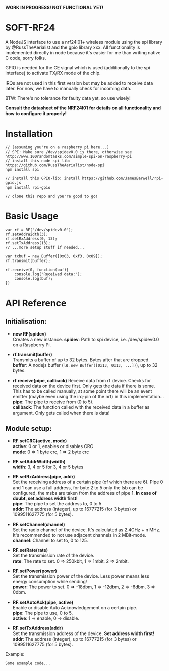 **WORK IN PROGRESS! NOT FUNCTIONAL YET!**

SOFT-RF24
=========

A NodeJS interface to use a nrf24l01+ wireless module using the spi library by @RussTheAerialist and the gpio library xxx. All functionality is implemented directly in node because it's easier for me than writing native C code, sorry folks. 

GPIO is needed for the CE signal which is used (additionally to the spi interface) to activate TX/RX mode of the chip.

IRQs are not used in this first version but may be added to receive data later. For now, we have to manually check for incoming data.

BTW: There's no tolerance for faulty data yet, so use wisely!

**Consult the datasheet of the NRF24l01 for details on all functionality and how to configure it properly!**

Installation
============

```
// (assuming you're on a raspberry pi here...)
// SPI: Make sure /dev/spidev0.0 is there, otherwise see http://www.100randomtasks.com/simple-spi-on-raspberry-pi
// install this node spi lib: https://github.com/RussTheAerialist/node-spi
npm install spi

// install this GPIO-lib: install https://github.com/JamesBarwell/rpi-gpio.js
npm install rpi-gpio

// clone this repo and you're good to go!
```

Basic Usage
===========

```
var rf = RF("/dev/spidev0.0");
rf.setAddrWidth(3);
rf.setRxAddress(0, 13);
rf.setTxAddress(13);
// ...more setup stuff if needed...

var txbuf = new Buffer([0x03, 0xf3, 0x89]);
rf.transmit(buffer);

rf.receive(0, function(buf){
	console.log("Received data:");
	console.log(buf);
})
```

API Reference
=============

Initialisation:
---------------

* **new RF(spidev)**  
Creates a new instance. 
**spidev**: Path to spi device, i.e. /dev/spidev0.0 on a Raspberry Pi.

* **rf.transmit(buffer)**  
Transmits a buffer of up to 32 bytes. Bytes after that are dropped.  
**buffer**: A nodejs buffer (i.e. ```new Buffer([0x13, 0x13, ...])```), up to 32 bytes.

* **rf.receive(pipe, callback)**
Receive data from rf device. Checks for received data on the device first. Only gets the data if there is some. This has to be called manually, at some point there will be an event emitter (maybe even using the irq-pin of the nrf) in this implementation...  
**pipe**: The pipe to receive from (0 to 5).  
**callback**: The function called with the received data in a buffer as argument. Only gets called when there is data!


Module setup:
-------------

* **RF.setCRC(active, mode)**  
**active**: 0 or 1, enables or disables CRC  
**mode**: 0 => 1 byte crc, 1 => 2 byte crc

* **RF.setAddrWidth(width)**  
**width**: 3, 4 or 5 for 3, 4 or 5 bytes

* **RF.setRxAddress(pipe, addr)**    
Set the receiving address of a certain pipe (of which there are 6). Pipe 0 and 1 can use a full address, for byte 2 to 5 only the lsb can be configured, the msbs are taken from the address of pipe 1. **In case of doubt, set address width first!**  
**pipe**: The pipe to set the address to, 0 to 5  
**addr**: The address (integer), up to 16777215 (for 3 bytes) or 1099511627775 (for 5 bytes).

* **RF.setChannel(channel)**  
Set the radio channel of the device. It's calculated as 2.4GHz + n MHz. It's recommended to not use adjacent channels in 2 MBit-mode.  
**channel**: Channel to set to, 0 to 125.

* **RF.setRate(rate)**  
Set the transmission rate of the device.  
**rate**: The rate to set. 0 => 250kbit, 1 => 1mbit, 2 => 2mbit.

* **RF.setPower(power)**  
Set the transmission power of the device. Less power means less energy consumption while sending!  
**power**: The power to set. 0 => -18dbm, 1 => -12dbm, 2 => -6dbm, 3 => 0dbm.

* **RF.setAutoAck(pipe, active)**  
Enable or disable Auto Acknowledgement on a certain pipe.   
**pipe**: The pipe to use, 0 to 5.  
**active**: 1 => enable, 0 => disable.

* **RF.setTxAddress(addr)**  
Set the transmission address of the device. **Set address width first!**
**addr**: The address (integer), up to 16777215 (for 3 bytes) or 1099511627775 (for 5 bytes).


Example:
```
Some example code...
```
